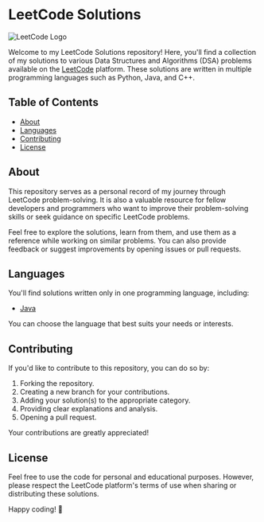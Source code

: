 # LeetCode Solutions

![LeetCode Logo](https://leetcode.com/static/images/LeetCode_logo.png)

Welcome to my LeetCode Solutions repository! Here, you'll find a collection of my solutions to various Data Structures and Algorithms (DSA) problems available on the [LeetCode](https://leetcode.com/) platform. These solutions are written in multiple programming languages such as Python, Java, and C++.

## Table of Contents

- [About](#about)
- [Languages](#languages)
- [Contributing](#contributing)
- [License](#license)

## About

This repository serves as a personal record of my journey through LeetCode problem-solving. It is also a valuable resource for fellow developers and programmers who want to improve their problem-solving skills or seek guidance on specific LeetCode problems.

Feel free to explore the solutions, learn from them, and use them as a reference while working on similar problems. You can also provide feedback or suggest improvements by opening issues or pull requests.

## Languages

You'll find solutions written only in one programming language, including:

- [Java](./java)

You can choose the language that best suits your needs or interests.

## Contributing

If you'd like to contribute to this repository, you can do so by:

1. Forking the repository.
2. Creating a new branch for your contributions.
3. Adding your solution(s) to the appropriate category.
4. Providing clear explanations and analysis.
5. Opening a pull request.

Your contributions are greatly appreciated!

## License

 Feel free to use the code for personal and educational purposes. However, please respect the LeetCode platform's terms of use when sharing or distributing these solutions.

Happy coding! 🚀
